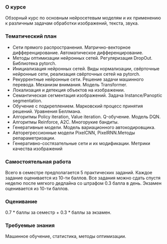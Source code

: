 ### О курсе
Обзорный курс по основным нейросетевым моделям и их применению к различным задачам обработки изображений, текста, звука.

### Тематический план
- Сети прямого распространения. Матрично-векторное дифференцирование. Автоматическое дифференцирование.
- Методы оптимизации нейронных сетей. Регуляризация DropOut. Библиотека pytorch. 
- Инициализация нейронных сетей. Виды нормализации, свёрточные нейронные сети, реализация свёрточных сетей на pytorch. 
- Рекуррентные нейронные сети. Решение задачи машинного перевода. Механизм внимания. Модель Transformer.
- Локализация и детекция объектов на изображении. 
- Семантическая сегментация изображений. Задача Instance/Panoptic segmentation.
- Обучение с подкреплением. Марковский процесс принятия решений. Уравнения Беллмана.
- Алгоритмы Policy iteration, Value iteration. Q-обучение. Модель DQN.
- Алгоритмы Reinforce, A2C. Многорукие бандиты. 
- Генеративные модели. Модель вариационного автокодировщика. 
- Авторегрессионные модели PixelCNN, PixelRNN.Методы репараметризации.  
- Генеративно-состязательные сети и их модификации. Метрики качества изображений 

### Самостоятельная работа
Всего в семестре предполагается 5 практических заданий. Каждое задание оценивается из 10-ти баллов. Все задания можно сдать спустя неделю после мягкого дедлайна со штрафом 0.3 балла в день. Экзамен оценивается из 10-ти баллов.

### Оценивание
0.7 * баллы за семестр + 0.3 * баллы за экзамен.

### Требуемые знания
Машинное обучение, статистика, методы оптимизации.
